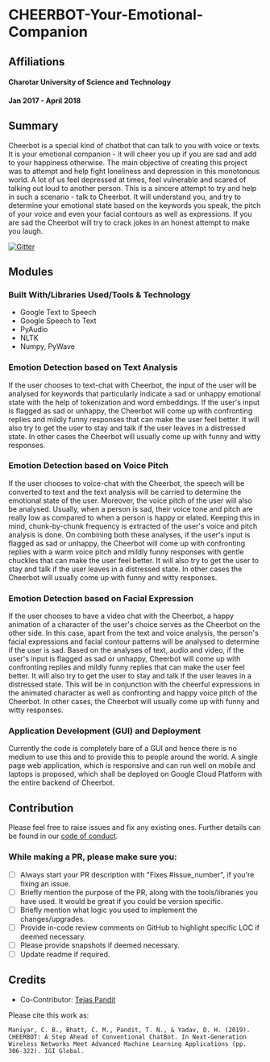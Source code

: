 # CHEERBOT-Your-Emotional-Companion

## Affiliations
#### Charotar University of Science and Technology
#### Jan 2017 - April 2018

## Summary

Cheerbot is a special kind of chatbot that can talk to you with voice or texts. It is your emotional companion - it will cheer you up if you are sad and add to your happiness otherwise. The main objective of creating this project was to attempt and help fight loneliness and depression in this monotonous world. A lot of us feel depressed at times, feel vulnerable and scared of talking out loud to another person. This is a sincere attempt to try and help in such a scenario - talk to Cheerbot. It will understand you, and try to determine your emotional state based on the keywords you speak, the pitch of your voice and even your facial contours as well as expressions. If you are sad the Cheerbot will try to crack jokes in an honest attempt to make you laugh. 

[![Gitter](https://badges.gitter.im/CHEERBOT-Your-Emotional-Companion/community.svg)](https://gitter.im/CHEERBOT-Your-Emotional-Companion/community?utm_source=badge&utm_medium=badge&utm_campaign=pr-badge)

## Modules

### Built With/Libraries Used/Tools & Technology

* Google Text to Speech
* Google Speech to Text
* PyAudio
* NLTK
* Numpy, PyWave

### Emotion Detection based on Text Analysis

If the user chooses to text-chat with Cheerbot, the input of the user will be analysed for keywords that particularly indicate a sad or unhappy emotional state with the help of tokenization and word embeddings. If the user's input is flagged as sad or unhappy, the Cheerbot will come up with confronting replies and mildly funny responses that can make the user feel better. It will also try to get the user to stay and talk if the user leaves in a distressed state. In other cases the Cheerbot will usually come up with funny and witty responses.

### Emotion Detection based on Voice Pitch

If the user chooses  to voice-chat with the Cheerbot, the speech will be converted to text and the text analysis will be carried to determine the emotional state of the user. Moreover, the voice pitch of the user will also be analysed. Usually, when a person is sad, their voice tone and pitch are really low as compared to when a person is happy or elated. Keeping this in mind, chunk-by-chunk frequency is extracted of the user's voice and pitch analysis is done. On combining both these analyses, if the user's input is flagged as sad or unhappy, the Cheerbot will come up with confronting replies with a warm voice pitch and mildly funny responses with gentle chuckles that can make the user feel better. It will also try to get the user to stay and talk if the user leaves in a distressed state. In other cases the Cheerbot will usually come up with funny and witty responses.

### Emotion Detection based on Facial Expression

If the user chooses to have a video chat with the Cheerbot, a happy animation of a character of the user's choice serves as the Cheerbot on the other side. In this case, apart from the text and voice analysis, the person's facial expressions and facial contour patterns will be analysed to determine if the user is sad. Based on the analyses of text, audio and video, if the user's input is flagged as sad or unhappy, Cheerbot will come up with confronting replies and mildly funny replies that can make the user feel better. It will also try to get the user to stay and talk if the user leaves in a distressed state. This will be in conjunction with the cheerful expressions in the animated character as well as confronting and happy voice pitch of the Cheerbot. In other cases, the Cheerbot will usually come up with funny and witty responses.

### Application Development (GUI) and Deployment

Currently the code is completely bare of a GUI and hence there is no medium to use this and to provide this to people around the world. A single page web application, which is responsive and can run well on mobile and laptops is proposed, which shall be deployed on Google Cloud Platform with the entire backend of Cheerbot.

## Contribution

Please feel free to raise issues and fix any existing ones. Further details can be found in our [code of conduct](https://github.com/Chintan2108/CHEERBOT-Your-Emotional-Companion/blob/master/CODE_OF_CONDUCT.md).

### While making a PR, please make sure you:
- [ ] Always start your PR description with "Fixes #issue_number", if you're fixing an issue.
- [ ] Briefly mention the purpose of the PR, along with the tools/libraries you have used. It would be great if you could be version specific.
- [ ] Briefly mention what logic you used to implement the changes/upgrades.
- [ ] Provide in-code review comments on GitHub to highlight specific LOC if deemed necessary.
- [ ] Please provide snapshots if deemed necessary.
- [ ] Update readme if required.

## Credits

* Co-Contributor: [Tejas Pandit](https://github.com/tejasnp163)

Please cite this work as:

```
Maniyar, C. B., Bhatt, C. M., Pandit, T. N., & Yadav, D. H. (2019). CHEERBOT: A Step Ahead of Conventional ChatBot. In Next-Generation Wireless Networks Meet Advanced Machine Learning Applications (pp. 306-322). IGI Global.
```
